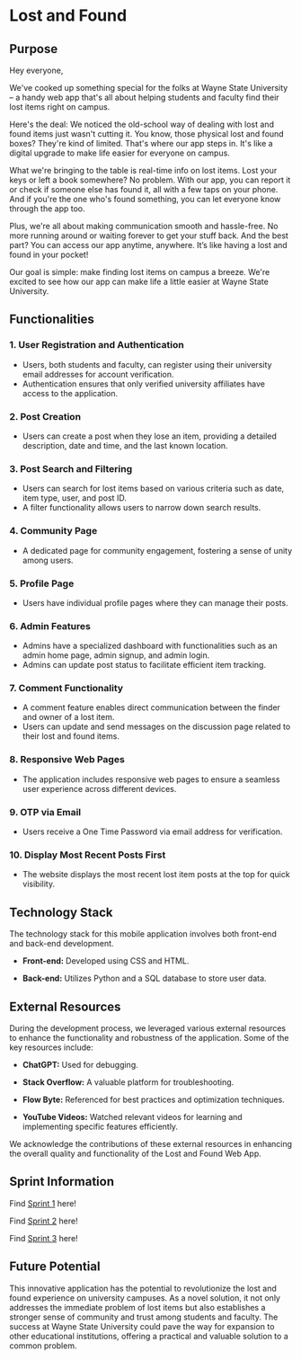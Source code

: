# Lost and Found 

## Purpose

Hey everyone,

We've cooked up something special for the folks at Wayne State University – a handy web app that's all about helping students and faculty find their lost items right on campus.

Here's the deal: We noticed the old-school way of dealing with lost and found items just wasn't cutting it. You know, those physical lost and found boxes? They're kind of limited. That's where our app steps in. It's like a digital upgrade to make life easier for everyone on campus.

What we're bringing to the table is real-time info on lost items. Lost your keys or left a book somewhere? No problem. With our app, you can report it or check if someone else has found it, all with a few taps on your phone. And if you're the one who's found something, you can let everyone know through the app too.

Plus, we're all about making communication smooth and hassle-free. No more running around or waiting forever to get your stuff back. And the best part? You can access our app anytime, anywhere. It’s like having a lost and found in your pocket!

Our goal is simple: make finding lost items on campus a breeze. We're excited to see how our app can make life a little easier at Wayne State University.

## Functionalities

### 1. User Registration and Authentication
   - Users, both students and faculty, can register using their university email addresses for account verification.
   - Authentication ensures that only verified university affiliates have access to the application.

### 2. Post Creation
   - Users can create a post when they lose an item, providing a detailed description, date and time, and the last known location.

### 3. Post Search and Filtering
   - Users can search for lost items based on various criteria such as date, item type, user, and post ID.
   - A filter functionality allows users to narrow down search results.

### 4. Community Page
   - A dedicated page for community engagement, fostering a sense of unity among users.

### 5. Profile Page
   - Users have individual profile pages where they can manage their posts.

### 6. Admin Features
   - Admins have a specialized dashboard with functionalities such as an admin home page, admin signup, and admin login.
   - Admins can update post status to facilitate efficient item tracking.

### 7. Comment Functionality
   - A comment feature enables direct communication between the finder and owner of a lost item.
   - Users can update and send messages on the discussion page related to their lost and found items.

### 8. Responsive Web Pages
   - The application includes responsive web pages to ensure a seamless user experience across different devices.

### 9. OTP via Email
   - Users receive a One Time Password via email address for verification.

### 10. Display Most Recent Posts First
   - The website displays the most recent lost item posts at the top for quick visibility.

## Technology Stack

The technology stack for this mobile application involves both front-end and back-end development.

- **Front-end:** Developed using CSS and HTML.
  
- **Back-end:** Utilizes Python and a SQL database to store user data.

## External Resources

During the development process, we leveraged various external resources to enhance the functionality and robustness of the application. Some of the key resources include:

- **ChatGPT:** Used for debugging.
  
- **Stack Overflow:** A valuable platform for troubleshooting.

- **Flow Byte:** Referenced for best practices and optimization techniques.

- **YouTube Videos:** Watched relevant videos for learning and implementing specific features efficiently.

We acknowledge the contributions of these external resources in enhancing the overall quality and functionality of the Lost and Found Web App.

## Sprint Information

Find [Sprint 1](https://github.com/WSU-4110/Lost_and_Found/wiki/Sprint-1) here!

Find [Sprint 2](https://github.com/WSU-4110/Lost_and_Found/wiki/Sprint-2) here!

Find [Sprint 3](https://github.com/WSU-4110/Lost_and_Found/wiki/Sprint-3) here!


## Future Potential

This innovative application has the potential to revolutionize the lost and found experience on university campuses. As a novel solution, it not only addresses the immediate problem of lost items but also establishes a stronger sense of community and trust among students and faculty. The success at Wayne State University could pave the way for expansion to other educational institutions, offering a practical and valuable solution to a common problem.
